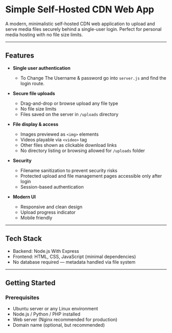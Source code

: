 # Simple Self-Hosted CDN Web App

A modern, minimalistic self-hosted CDN web application to upload and serve media files securely behind a single-user login. Perfect for personal media hosting with no file size limits.

---

## Features

- **Single user authentication**  
  - To Change The Username & password go into `server.js` and find the login route.  

- **Secure file uploads**  
  - Drag-and-drop or browse upload any file type  
  - No file size limits  
  - Files saved on the server in `/uploads` directory

- **File display & access**  
  - Images previewed as `<img>` elements  
  - Videos playable via `<video>` tag  
  - Other files shown as clickable download links  
  - No directory listing or browsing allowed for `/uploads` folder

- **Security**  
  - Filename sanitization to prevent security risks  
  - Protected upload and file management pages accessible only after login  
  - Session-based authentication

- **Modern UI**  
  - Responsive and clean design  
  - Upload progress indicator  
  - Mobile friendly

---

## Tech Stack

- Backend: Node.js With Express
- Frontend: HTML, CSS, JavaScript (minimal dependencies)  
- No database required — metadata handled via file system

---

## Getting Started

### Prerequisites

- Ubuntu server or any Linux environment  
- Node.js / Python / PHP installed 
- Web server (Nginx recommended for production)  
- Domain name (optional, but recommended)
